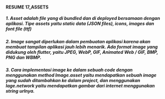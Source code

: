 #### RESUME 17_ASSETS
##### 1. Asset adalah file yang di bundled dan di deployed bersamaan dengan aplikasi. Tipe assets yaitu static data (JSON files), icons, images dan font file (ttf)

##### 2. Image sangat diperlukan dalam pembuatan aplikasi karena akan membuat tampilan aplikasi jauh lebih menarik. Ada format image yang didukung oleh flutter, yaitu JPEG, WebP, GIF, Animated Web / GIF, BMP, PNG dan WBMP.

##### 3. Cara implementasi image ke dalam sebuah code dengan menggunakan method Image.asset yaitu mendapatkan sebuah image yang sudah ditambahkan ke dalam project, dan menggunakan Iage.network yaitu mendapatkan gambar dari internet menggunakan string urlnya.

